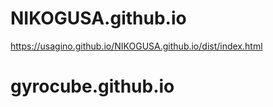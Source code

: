 # NIKOGUSA.github.io

https://usagino.github.io/NIKOGUSA.github.io/dist/index.html
# gyrocube.github.io
